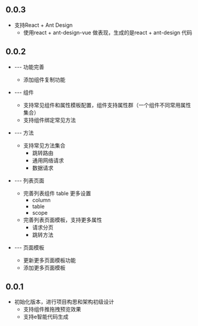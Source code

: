 ## 0.0.3

* 支持React + Ant Design
  * 使用react + ant-design-vue 做表现，生成的是react + ant-design 代码

## 0.0.2

* --- 功能完善
  * 添加组件复制功能

* --- 组件
  * 支持常见组件和属性模板配置，组件支持属性群（一个组件不同常用属性集合）
  * 支持组件绑定常见方法

* --- 方法
  * 支持常见方法集合
    * 跳转路由
    * 通用网络请求
    * 数据请求

* --- 列表页面
  * 完善列表组件 table 更多设置
    * column
    * table
    * scope
  * 完善列表页面模板，支持更多属性
    * 请求分页
    * 跳转方法

* --- 页面模板
  * 更新更多页面模板功能
  * 添加更多页面模板

## 0.0.1

* 初始化版本，进行项目构思和架构初级设计
  * 支持组件推拖拽预览效果
  * 支持e智能代码生成
